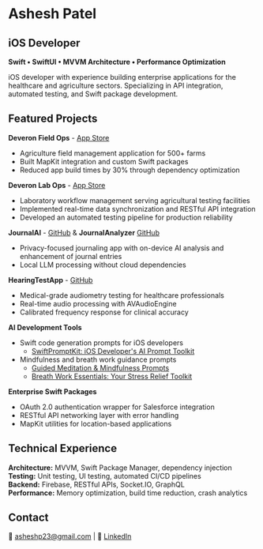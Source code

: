 # Ashesh Patel
## iOS Developer

**Swift • SwiftUI • MVVM Architecture • Performance Optimization**

iOS developer with experience building enterprise applications for the healthcare and agriculture sectors. Specializing in API integration, automated testing, and Swift package development.

## Featured Projects

**Deveron Field Ops** - [App Store](https://apps.apple.com/us/app/deveron-field-ops/id1589186774)
- Agriculture field management application for 500+ farms
- Built MapKit integration and custom Swift packages
- Reduced app build times by 30% through dependency optimization

**Deveron Lab Ops** - [App Store](https://apps.apple.com/us/app/deveron-lab-ops/id1600213314)
- Laboratory workflow management serving agricultural testing facilities
- Implemented real-time data synchronization and RESTful API integration
- Developed an automated testing pipeline for production reliability

**JournalAI** - [GitHub](https://github.com/Asheshp23/JournalAI) & **JournalAnalyzer** [GitHub](https://github.com/Asheshp23/JournalAnalyzer.git)
- Privacy-focused journaling app with on-device AI analysis and enhancement of journal entries
- Local LLM processing without cloud dependencies

**HearingTestApp** - [GitHub](https://github.com/Asheshp23/Hearing-Test-App)
- Medical-grade audiometry testing for healthcare professionals
- Real-time audio processing with AVAudioEngine
- Calibrated frequency response for clinical accuracy

**AI Development Tools**
- Swift code generation prompts for iOS developers
  - [SwiftPromptKit: iOS Developer's AI Prompt Toolkit](https://gudprompt.com/c/swiftassist-ios-developer-s-ai-12009140)
- Mindfulness and breath work guidance prompts
  - [Guided Meditation & Mindfulness Prompts](https://gudprompt.com/c/prompts-for-meditation-92835967)
  - [Breath Work Essentials: Your Stress Relief Toolkit](https://gudprompt.com/c/breath-work-exercises-44565957)

**Enterprise Swift Packages**
- OAuth 2.0 authentication wrapper for Salesforce integration
- RESTful API networking layer with error handling
- MapKit utilities for location-based applications

## Technical Experience

**Architecture:** MVVM, Swift Package Manager, dependency injection  
**Testing:** Unit testing, UI testing, automated CI/CD pipelines  
**Backend:** Firebase, RESTful APIs, Socket.IO, GraphQL  
**Performance:** Memory optimization, build time reduction, crash analytics

## Contact
📧 asheshp23@gmail.com | 💼 [LinkedIn](https://linkedin.com/in/asheshp23)

